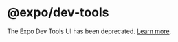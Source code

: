 # @expo/dev-tools

The Expo Dev Tools UI has been deprecated. [Learn more](https://blog.expo.dev/sunsetting-the-web-ui-for-expo-cli-ab12936d2206).
